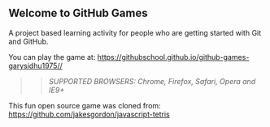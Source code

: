 ## Welcome to GitHub Games

A project based learning activity for people who are getting started with Git and GitHub.

You can play the game at: https://githubschool.github.io/github-games-garysidhu1975//

>> _*SUPPORTED BROWSERS*: Chrome, Firefox, Safari, Opera and IE9+_

This fun open source game was cloned from: https://github.com/jakesgordon/javascript-tetris
